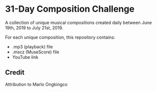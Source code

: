 # 31-Day Composition Challenge

A collection of unique musical compositions created daily between June 19th, 2019 to July 21st, 2019.

For each unique composition, this repository contains:
- .mp3 (playback) file
- .mscz (MuseScore) file
- YouTube link

## Credit
Attribution to Marlo Ongkingco
